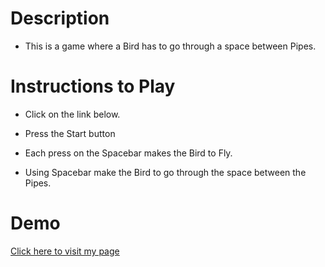 # Description

- This is a game where a Bird has to go through a space between Pipes.

# Instructions to Play

- Click on the link below.

- Press the Start button

- Each press on the Spacebar makes the Bird to Fly.

- Using Spacebar make the Bird to go through the space between the Pipes.

# Demo

[Click here to visit my page](https://richardhadzhiev.github.io/flappy-bird/)
